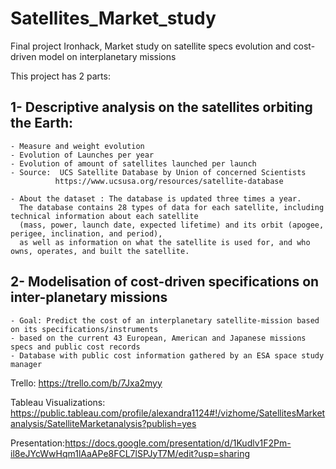 # Satellites_Market_study

Final project Ironhack, Market study on satellite specs evolution and cost-driven model on interplanetary missions


This project has 2 parts:

## 1-  Descriptive analysis on the satellites orbiting the Earth:
    - Measure and weight evolution
    - Evolution of Launches per year 
    - Evolution of amount of satellites launched per launch
    - Source:  UCS Satellite Database by Union of concerned Scientists
              https://www.ucsusa.org/resources/satellite-database
              
    - About the dataset : The database is updated three times a year. 
      The database contains 28 types of data for each satellite, including technical information about each satellite 
      (mass, power, launch date, expected lifetime) and its orbit (apogee, perigee, inclination, and period), 
      as well as information on what the satellite is used for, and who owns, operates, and built the satellite.
        
    
## 2- Modelisation of cost-driven specifications on inter-planetary missions
    - Goal: Predict the cost of an interplanetary satellite-mission based on its specifications/instruments
    - based on the current 43 European, American and Japanese missions specs and public cost records
    - Database with public cost information gathered by an ESA space study manager
    
 
 Trello: https://trello.com/b/7Jxa2myy
 
 Tableau Visualizations: https://public.tableau.com/profile/alexandra1124#!/vizhome/SatellitesMarketanalysis/SatelliteMarketanalysis?publish=yes

Presentation:https://docs.google.com/presentation/d/1Kudlv1F2Pm-il8eJYcWwHqm1lAaAPe8FCL7lSPJyT7M/edit?usp=sharing
